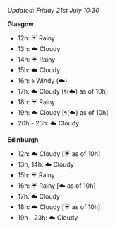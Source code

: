 *Updated: Friday 21st July 10:30*

**Glasgow**

* 12h: :umbrella: Rainy
* 13h: :cloud: Cloudy
* 14h: :umbrella: Rainy
* 15h: :cloud: Cloudy
* 16h: :cyclone: Windy (:cloud:)
* 17h: :cloud: Cloudy [:cyclone:(:cloud:) as of 10h]
* 18h: :umbrella: Rainy
* 19h: :cloud: Cloudy [:cyclone:(:cloud:) as of 10h]
* 20h - 23h: :cloud: Cloudy

**Edinburgh**

* 12h: :cloud: Cloudy [:umbrella: as of 10h]
* 13h, 14h: :cloud: Cloudy
* 15h: :umbrella: Rainy
* 16h: :umbrella: Rainy [:cloud: as of 10h]
* 17h: :cloud: Cloudy
* 18h: :cloud: Cloudy [:umbrella: as of 10h]
* 19h - 23h: :cloud: Cloudy

